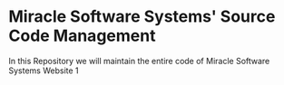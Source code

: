 # Miracle Software Systems' Source Code Management
In this Repository we will maintain the entire code of Miracle Software Systems Website 
1
